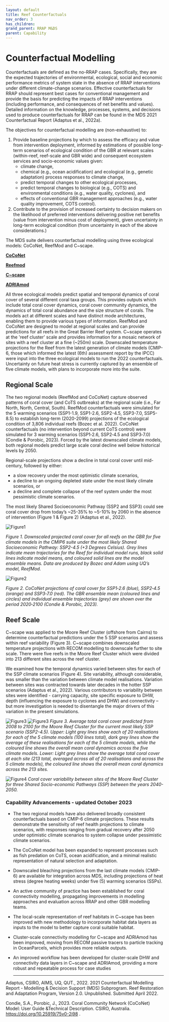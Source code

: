 ```yaml
---
layout: default
title: Reef Counterfactuals
nav_order: 3
has_children: 
grand_parent: RRAP M&DS
parent: Capability
---
```

# Counterfactual Modelling

</details>

Counterfactuals are defined as the no-RRAP cases. Specifically, they are the expected trajectories of environmental, ecological, social and economic performance metrics of system state in the absence of RRAP interventions under different climate-change scenarios. Effective counterfactuals for RRAP should represent best cases for conventional management and provide the basis for predicting the impacts of RRAP interventions (including performance, and consequences of net benefits and values). Detailed information on the knowledge, processes, systems, and decisions used to produce counterfactuals for RRAP can be found in the MDS 2021 Counterfactual Report (Adaptus et al., 2022a).

The objectives for counterfactual modelling are (non-exhaustive) to:

1. Provide baseline projections by which to assess the efficacy and value from intervention deployment, informed by estimations of possible long-term scenarios of ecological condition of the GBR at relevant scales (within-reef, reef-scale and GBR wide) and consequent ecosystem services and socio-economic values given:
    - climate change,
    - chemical (e.g., ocean acidification) and ecological (e.g., genetic adaptation) process responses to climate change,
    - predict temporal changes to other ecological processes,
    - predict temporal changes to biological (e.g., COTS) and environmental conditions (e.g., water quality, cyclones), and
    - effects of conventional GBR management approaches (e.g., water quality improvement, COTS control).
1. Contribute to the provision of increased certainty to decision makers on the likelihood of preferred interventions delivering positive net benefits (value from intervention minus cost of deployment), given uncertainty in long-term ecological condition (from uncertainty in each of the above considerations.)

The MDS suite delivers counterfactual modelling using three ecological models: CoCoNet, ReefMod and C~scape. 

[**CoCoNet**](/rrap-mds-knowledge-hub/modelling/coconet/ "CoCoNet Model")

[**Reefmod**](/rrap-mds-knowledge-hub/modelling/reefmod/ "Reefmod Model")

[**C~scape**](/rrap-mds-knowledge-hub/modelling/c-scape/ "C~scape Model")

[**ADRIAmod**](/rrap-mds-knowledge-hub/modelling/adriamod/ "ADRIAmod Model")

All three ecological models predict spatial and temporal dynamics of coral cover of several different coral taxa groups. This provides outputs which include total coral cover dynamics, coral cover community dynamics, the dynamics of total coral abundance and the size structure of corals. The models act at different scales and have distinct mode architectures, enabling them to provide various types of information. ReefMod and CoCoNet are designed to model at regional scales and can provide predictions for all reefs in the Great Barrier Reef system. C~scape operates at the 'reef cluster' scale and provides information for a mosaic network of sites with a reef cluster at a fine (~250m) scale. Downscaled temperature projections for the Reef from the latest generation of climate models (CMIP-6, those which informed the latest (6th) assessment report by the IPCC) were input into the three ecological models to run the 2022 counterfactuals. Uncertainty on future heat stress is currently captured by an ensemble of five climate models, with plans to incorporate more into the suite. 

## Regional Scale
The two regional models (ReefMod and CoCoNet) capture observed patterns of coral cover (and CoTS outbreaks) at the regional scale (i.e., Far North, North, Central, South). ReefMod counterfactuals were simulated for the 5 warming scenarios (SSP1-1.9, SSP1-2.6, SSP2-4.5, SSP3-7.0, SSP5-8.5) to establish long-term (2020-2099) projections of the ecological condition of 3,806 individual reefs (Bozec et al. 2022). CoCoNet counterfactuals (no intervention beyond current CoTS control) were simulated for 3 warming scenarios (SSP1‐2.6, SSP2‐4.5 and SSP3‐7.0) (Condie & Porobic, 2023). Forced by the latest downscaled climate models, both regional models predict large scale coral decline well below historical levels by 2050.

Regional-scale projections show a decline in total coral cover until mid-century, followed by either:
- a slow recovery under the most optimistic climate scenarios, 
- a decline to an ongoing depleted state under the most likely climate scenarios, or 
- a decline and complete collapse of the reef system under the most pessimistic climate scenarios.

The most likely Shared Socioeconomic Pathway (SSP2 and SSP3) could see coral cover drop from today’s ~25-35% to ~5-10% by 2060 in the absence of intervention (Figure 1 & Figure 2) (Adaptus et al., 2022). 

![Figure1](counterfactual_figure_3.png)

*Figure 1. Downscaled projected coral cover for all reefs on the GBR for five climate models in the CMIP6 suite under the most likely Shared Socioeconomic Pathway: SSP2-4.5 (+3 Degrees Celsius). Grey lines indicate mean trajectories for the Reef for individual model runs, black solid lines indicate model means, and coloured solid lines are the model ensemble means. Data are produced by Bozec and Adam using UQ’s model, ReefMod.*

![Figure2](counterfactual_figure_4.png)

*Figure 2. CoCoNet projections of coral cover for SSP1‐2.6 (blue), SSP2‐4.5 (orange) and SSP3‐7.0 (red). The GBR ensemble mean (coloured lines and circles) and individual ensemble trajectories (grey) are shown over the period 2020‐2100 (Condie & Porobic, 2023).*

 ## Reef Scale
 C~scape was applied to the Moore Reef Cluster (offshore from Cairns) to determine counterfactual predictions under the 5 SSP scenarios and assess within reef variability (Figure 3). C~scape combines downscaled temperature projections with RECOM modelling to downscale further to site scale. There were five reefs in the Moore Reef Cluster which were divided into 213 different sites across the reef cluster.
 
 We examined how the temporal dynamics varied between sites for each of the SSP climate scenarios (Figure 4). Site variability, although considerable, was smaller than the variation between climate model realisations. Variation between sites was contracted towards later decades in the hotter SSP scenarios (Adaptus et al., 2022). Various contributors to variability between sites were identified - carrying capacity, site specific exposure to DHW, depth (influencing the exposure to cyclones and DHW) and connectivity – but more investigation is needed to disentangle the major drivers of this variation in the present simulations. 

 ![Figure3](counterfactual_figure_5a.png)
 ![Figure3](counterfactual_figure_5b.png)
 *Figure 3. Average total coral cover predicted from 2008 to 2100 for the Moore Reef Cluster for the current most likely SSP scenario (SSP2-4.5). Upper: Light grey lines show each of 20 realisations for each of the 5 climate models (100 lines total), dark grey lines show the average of these realisations for each of the 5 climate models, while the coloured line shows the overall mean coral dynamics across the five climate models. Lower: Light grey lines show the average total coral cover at each site (213 total, averaged across all of 20 realisations and across the 5 climate models), the coloured line shows the overall mean coral dynamics across the 213 sites.*

![Figure4](counterfactual_figure_6.png)
*Coral cover variability between sites of the Moore Reef Cluster for three Shared Socio-economic Pathways (SSP) between the years 2040-2050.*

### Capability Advancements - updated October 2023
- The two regional models have also delivered broadly consistent counterfactuals based on CMIP-6 climate projections. These results demonstrate the sensitivity of reef health projections to climate scenarios, with responses ranging from gradual recovery after 2050 under optimistic climate scenarios to system collapse under pessimistic climate scenarios. 
- The CoCoNet model has been expanded to represent processes such as fish predation on CoTS, ocean acidification, and a minimal realistic representation of natural selection and adaptation.
- Downscaled bleaching projections from the last climate models (CMIP-6) are available for integration across MDS, including projections of heat stress (degree heating weeks) under five (5) warming scenarios (SSPs).
- An active community of practice has been established for coral connectivity modelling, propagating improvements in modelling approaches and evaluation across RRAP and other GBR modelling teams.
- The local-scale representation of reef habitats in C~scape has been improved with new methodology to incorporate habitat data layers as inputs to the model to better capture coral suitable habitat.
- Cluster-scale connectivity modelling for C~scape and ADRIAmod has been improved, moving from RECOM passive tracers to particle tracking in OceanParcels, which provides more reliable outputs.
- An improved workflow has been developed for cluster-scale DHW and connectivity data layers in C~scape and ADRIAmod, providing a more robust and repeatable process for case studies

  ___
 
 Adaptus, CSIRO, AIMS, UQ, QUT., 2022. 2021 Counterfactual Modelling Report - Modelling & Decision Support (MDS) Subprogram. Reef Restoration and Adaptation Program, Version 2.0. Unpublished. Submitted April 2022. 

 Condie, S.A., Porobic, J., 2023. Coral Community Network (CoCoNet) Model: User Guide &Technical Description. CSIRO, Australia. https://doi.org/10.25919/75v0-2j98 .  


